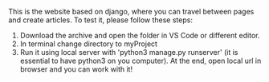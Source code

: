 This is the website based on django, where you can travel between pages and create articles.
To test it, please follow these steps:
1) Download the archive and open the folder in VS Code or different editor.
2) In terminal change directory to myProject
3) Run it using local server with 'python3 manage.py runserver' (it is essential to have python3 on you computer). 
At the end, open local url in browser and you can work with it!
